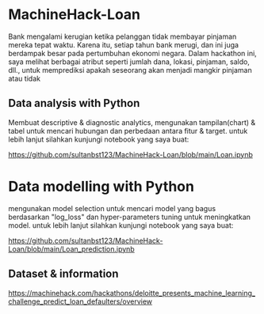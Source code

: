 # MachineHack-Loan

Bank mengalami kerugian ketika pelanggan tidak membayar pinjaman mereka tepat waktu. Karena itu, setiap tahun bank merugi, dan ini juga berdampak besar pada pertumbuhan ekonomi negara. Dalam hackathon ini, saya melihat berbagai atribut seperti jumlah dana, lokasi, pinjaman, saldo, dll., untuk memprediksi apakah seseorang akan menjadi mangkir pinjaman atau tidak

## Data analysis with Python
Membuat descriptive & diagnostic analytics, mengunakan tampilan(chart) & tabel untuk mencari hubungan dan perbedaan antara fitur & target. 
untuk lebih lanjut silahkan kunjungi notebook yang saya buat: 

https://github.com/sultanbst123/MachineHack-Loan/blob/main/Loan.ipynb

# Data modelling with Python
mengunakan model selection untuk mencari model yang bagus berdasarkan "log_loss" dan hyper-parameters tuning untuk meningkatkan model. 
untuk lebih lanjut silahkan kunjungi notebook yang saya buat: 

https://github.com/sultanbst123/MachineHack-Loan/blob/main/Loan_prediction.ipynb

## Dataset & information

https://machinehack.com/hackathons/deloitte_presents_machine_learning_challenge_predict_loan_defaulters/overview
